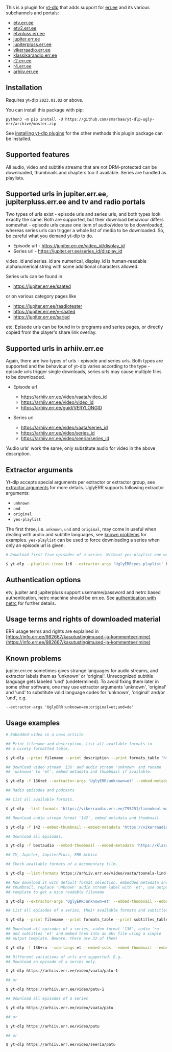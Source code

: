 This is a plugin for [yt-dlp](https://github.com/yt-dlp/yt-dlp) that adds support for [err.ee](https://www.err.ee/) and its various subchannels and portals:

* [etv.err.ee](https://etv.err.ee)
* [etv2.err.ee](https://etv2.err.ee)
* [etvpluss.err.ee](https://etvpluss.err.ee)
* [jupiter.err.ee](https://jupiter.err.ee)
* [jupiterpluss.err.ee](https://jupiterpluss.err.ee)
* [vikerraadio.err.ee](https://vikerraadio.err.ee)
* [klassikaraadio.err.ee](https://klassikaraadio.err.ee)
* [r2.err.ee](https://r2.err.ee)
* [r4.err.ee](https://r4.err.ee)
* [arhiiv.err.ee](https://arhiiv.err.ee)

## Installation

Requires yt-dlp `2023.01.02` or above.

You can install this package with pip:
```
python3 -m pip install -U https://github.com/smarbaa/yt-dlp-ugly-err/archive/master.zip
```

See [installing yt-dlp plugins](https://github.com/yt-dlp/yt-dlp#installing-plugins) for the other methods this plugin package can be installed.

## Supported features

All audio, video and subtitle streams that are not DRM-protected can be downloaded, thumbnails and chapters too if available. Series are handled as playlists.

## Supported urls in jupiter.err.ee, jupiterpluss.err.ee and tv and radio portals

Two types of urls exist - episode urls and series urls, and both types look exactly the same.
Both are supported, but their download behaviour differs somewhat - episode urls cause one item of audio/video to be downloaded, whereas series urls can trigger a whole list of media to be downloaded. So, be careful what you demand yt-dlp to do.

*   Episode  url - https://jupiter.err.ee/video_id/display_id
*   Series  url - https://jupiter.err.ee/series_id/display_id

video_id and series_id are numerical, display_id is human-readable alphanumerical string with some additional characters allowed.

Series urls can be found in

*   https://jupiter.err.ee/saated

or on various category pages like

*   https://jupiter.err.ee/raadioteater
*   https://jupiter.err.ee/v-saated
*   https://jupiter.err.ee/sarjad

etc. Episode urls can be found in tv programs and series pages, or directly copied from the player's share link overlay.

## Supported urls in arhiiv.err.ee

Again, there are two types of urls - episode and series urls. Both types are supported and the behaviour of yt-dlp varies according to the type - episode urls trigger single downloads, series urls may cause multiple files to be downloaded.

*   Episode url
    *   https://arhiiv.err.ee/video/vaata/video_id
    *   https://arhiiv.err.ee/video/video_id
    *   https://arhiiv.err.ee/guid/VERYLONGID

*   Series url
    *   https://arhiiv.err.ee/video/vaata/series_id
    *   https://arhiiv.err.ee/video/series_id
    *   https://arhiiv.err.ee/video/seeria/series_id

'Audio urls' work the same, only substitute audio for video in the above description.

## Extractor arguments

Yt-dlp accepts special arguments per extractor or extractor group, see [extractor arguments](https://github.com/yt-dlp/yt-dlp?tab=readme-ov-file#extractor-arguments) for more details. UglyERR supports following extractor arguments: 

*   `unknown`
*   `und`
*   `original`
*   `yes-playlist`

The first three, i.e. `unknown`, `und` and `original`, may come in useful when dealing with audio and subtitle languages, see [known problems](#known-problems) for examples. `yes-playlist` can be used to force downloading a series when only an episode url is given.

```bash
# Download first five episodes of a series. Without yes-playlist one would get only a single episode.

$ yt-dlp --playlist-items 1:6 --extractor-args 'UglyERR:yes-playlist' https://arhiiv.err.ee/audio/vaata/eesti-lugu-eesti-lugu-1-ajalugu-ja-muudid
```

## Authentication options

etv, jupiter and jupiterpluss support username/password and netrc based authentication, netrc machine should be err.ee. See [authentication with netrc](https://github.com/yt-dlp/yt-dlp?tab=readme-ov-file#authentication-with-netrc) for further details. 

## Usage terms and rights of downloaded material

ERR usage terms and rights are explained in [https://info.err.ee/982667/kasutustingimused-ja-kommenteerimine](https://info.err.ee/982667/kasutustingimused-ja-kommenteerimine)

## Known problems

jupiter.err.ee sometimes gives strange languages for audio streams, and extractor labels them as 'unknown' or 'original'. Unrecognized subtitle language gets labeled 'und' (undetermined). To avoid fixing them later in some other software, one may use extractor arguments 'unknown', 'original' and 'und' to substitute valid language codes for 'unknown', 'original' and/or 'und', e.g.

    --extractor-args 'UglyERR:unknown=en;original=et;und=de'

## Usage examples

```bash
# Embedded video in a news article

## Print filename and description, list all available formats in
## a nicely formatted table.

$ yt-dlp --print filename --print description --print formats_table 'https://kultuur.err.ee/1609231323/david-vseviov-raamatud-tuleb-lahti-seletada-mitte-ara-keelata'

## Download video stream '136' and audio stream 'unknown' and rename
## 'unknown' to 'et', embed metadata and thumbnail if available.

$ yt-dlp -f 136+et --extractor-args 'UglyERR:unknown=et' --embed-metadata --embed-thumbnail 'https://kultuur.err.ee/1609231323/david-vseviov-raamatud-tuleb-lahti-seletada-mitte-ara-keelata'

## Radio episodes and podcasts

## List all available formats.

$ yt-dlp --list-formats 'https://vikerraadio.err.ee/795251/linnukool-mailopu-helid' 

## Download audio stream format '142', embed metadata and thumbnail.

$ yt-dlp -f 142 --embed-thumbnail --embed-metadata 'https://vikerraadio.err.ee/795251/linnukool-mailopu-helid'

## Download all episodes.

$ yt-dlp -f bestaudio --embed-thumbnail --embed-metadata 'https://klassikaraadio.err.ee/arhiiv/album'

## TV, Jupiter, JupiterPluss, ERR Arhiiv

## Check available formats of a documentary film.

$ yt-dlp --list-formats https://arhiiv.err.ee/video/vaata/toonela-lind-must-toonekurg

## Now download it with default format selection, embedded metadata and
## thumbnail, replace 'unknown' audio stream label with 'et', use output
## template to get a nice readable filename

$ yt-dlp --extractor-args 'UglyERR:unknown=et' --embed-thumbnail --embed-metadata --output '%(title)s.%(ext)s' https://arhiiv.err.ee/video/vaata/toonela-lind-must-toonekurg

## List all episodes of a series, their available formats and subtitles.

$ yt-dlp --print filename --print formats_table --print subtitles_table https://arhiiv.err.ee/video/vestlusi-vene-kultuuriloost-juri-lotman

## Download all episodes of a series, video format '136', audio 'ru'
## and subtitles 'et' and embed them into an mkv file using a simple
## output template. Beware, there are 32 of them!

$ yt-dlp -f 136+ru --sub-langs et --embed-subs --embed-thumbnail --embed-metadata --merge-output-format mkv --output '%(title)s.%(ext)s' https://arhiiv.err.ee/video/vestlusi-vene-kultuuriloost-juri-lotman

## Different variations of urls are supported. E.g.
## Download an episode of a series only.

$ yt-dlp https://arhiiv.err.ee/video/vaata/patu-1

## or

$ yt-dlp https://arhiiv.err.ee/video/patu-1

## Download all episodes of a series

$ yt-dlp https://arhiiv.err.ee/video/vaata/patu

## or

$ yt-dlp https://arhiiv.err.ee/video/patu

## or

$ yt-dlp https://arhiiv.err.ee/video/seeria/patu
```

